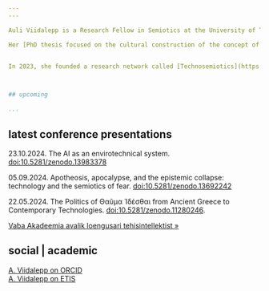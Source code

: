 ```yaml
---
---

Auli Viidalepp is a Research Fellow in Semiotics at the University of Tartu (Estonia) and a Visiting Researcher at the University of Turin (Italy). Her [post-doctoral project](/PUTJD1202/) aims to develop an analytical framework based on cultural semiotics to investigate the impact and functioning of AI-generated media in society. 

Her [PhD thesis focused on the cultural construction of the concept of AI](/phd/). She has published about [robots in science fiction](https://www.researchgate.net/publication/349919165_Representations_of_robots_in_science_fiction_film_narratives_as_signifiers_of_human_identity) and the semiotic functioning of synthetic media (focusing on [generated texts](https://www.researchgate.net/publication/369304924_The_semiotic_functioning_of_synthetic_media), [their reception](https://www.researchgate.net/publication/366987824_Sociocommunicative_functions_of_a_generative_text_the_case_of_GPT-3), and [generated videos](https://doi.org/10.1515/sem-2023-0167)). 


In 2023, she founded a research network called [Technosemiotics](https://technosemiotics.net/). 



## upcoming

...
```



## latest conference presentations

23.10.2024. The AI as an envirotechnical system. [doi:10.5281/zenodo.13983378](https://zenodo.org/doi/10.5281/zenodo.13983378)

05.09.2024. Apotheosis, apocalypse, and the epistemic collapse: technology and the semiotics of fear. [doi:10.5281/zenodo.13692242](https://zenodo.org/doi/10.5281/zenodo.13692242)

22.05.2024. The Politics of Θαῦμα Ἰδέσθαι from Ancient Greece to Contemporary Technologies. [doi:10.5281/zenodo.11280246](https://doi.org/10.5281/zenodo.11280246).


[Vaba Akadeemia avalik loengusari tehisintellektist »](/loengusari-tehisintellektist/)


## social | academic

[A. Viidalepp on ORCID](https://orcid.org/0000-0002-6206-5681)<br>
[A. Viidalepp on ETIS](https://www.etis.ee/CV/Auli_Viidalepp/eng)

